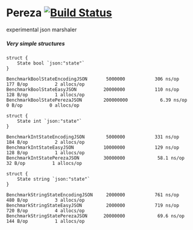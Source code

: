 # Pereza [![Build Status](https://travis-ci.org/gopereza/pereza.svg?branch=master)](https://travis-ci.org/gopereza/pereza)
experimental json marshaler

##### Very simple structures
```golang
struct {
	State bool `json:"state"`
}
```
```text
BenchmarkBoolStateEncodingJSON   	 5000000	       306 ns/op	     177 B/op	       2 allocs/op
BenchmarkBoolStateEasyJSON       	20000000	       110 ns/op	     128 B/op	       1 allocs/op
BenchmarkBoolStatePerezaJSON     	200000000	         6.39 ns/op	       0 B/op	       0 allocs/op
```

```golang
struct {
	State int `json:"state"`
}
```
```text
BenchmarkIntStateEncodingJSON    	 5000000	       331 ns/op	     184 B/op	       2 allocs/op
BenchmarkIntStateEasyJSON        	10000000	       129 ns/op	     128 B/op	       1 allocs/op
BenchmarkIntStatePerezaJSON      	30000000	        58.1 ns/op	      32 B/op	       1 allocs/op
```

```golang
struct {
	State string `json:"state"`
}
```
```text
BenchmarkStringStateEncodingJSON   	 2000000	       761 ns/op	     480 B/op	       3 allocs/op
BenchmarkStringStateEasyJSON       	 2000000	       719 ns/op	     720 B/op	       4 allocs/op
BenchmarkStringStatePerezaJSON     	20000000	        69.6 ns/op	     144 B/op	       1 allocs/op
```
